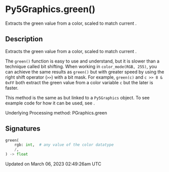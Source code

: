 # Py5Graphics.green()

Extracts the green value from a color, scaled to match current [](py5graphics_color_mode).

## Description

Extracts the green value from a color, scaled to match current [](py5graphics_color_mode).

The `green()` function is easy to use and understand, but it is slower than a technique called bit shifting. When working in `color_mode(RGB, 255)`, you can achieve the same results as `green()` but with greater speed by using the right shift operator (`>>`) with a bit mask. For example, `green(c)` and `c >> 8 & 0xFF` both extract the green value from a color variable `c` but the later is faster.

This method is the same as [](sketch_green) but linked to a `Py5Graphics` object. To see example code for how it can be used, see [](sketch_green).

Underlying Processing method: PGraphics.green

## Signatures

```python
green(
    rgb: int,  # any value of the color datatype
    /,
) -> float
```

Updated on March 06, 2023 02:49:26am UTC

